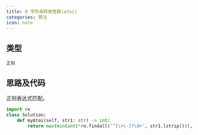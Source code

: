 ```yaml
---
title: 8 字符串转换整数(atoi)
categories: 算法
icon: note
---
```


## 类型

`正则`

## 思路及代码

正则表达式匹配。

```python
import re
class Solution:
    def myAtoi(self, str1: str) -> int:
        return max(min(int(*re.findall('^[\+\-]?\d+', str1.lstrip())), 2**31 - 1), -2**31)
```

